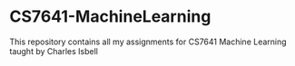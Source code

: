 # CS7641-MachineLearning
This repository contains all my assignments for CS7641 Machine Learning taught by Charles Isbell
